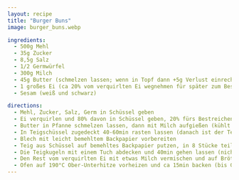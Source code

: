 ```yaml
---
layout: recipe
title: "Burger Buns"
image: burger_buns.webp

ingredients:
  - 500g Mehl
  - 35g Zucker
  - 8,5g Salz
  - 1/2 Germwürfel
  - 300g Milch
  - 45g Butter (schmelzen lassen; wenn in Topf dann +5g Verlust einrechnen)
  - 1 großes Ei (ca 20% vom verquirlten Ei wegnehmen für später zum Bestreichen)
  - Sesam (weiß und schwarz)

directions:
  - Mehl, Zucker, Salz, Germ in Schüssel geben
  - Ei verquirlen und 80% davon in Schüssel geben, 20% fürs Bestreichen aufheben
  - Butter in Pfanne schmelzen lassen, dann mit Milch aufgießen (kühlt Butter ab) und alles in der Küchenmaschine mit Brotknethaken kneten
  - In Teigschüssel zugedeckt 40-60min rasten lassen (danach ist der Teig besser formbar)
  - Blech mit leicht bemehltem Backpapier vorbereiten
  - Teig aus Schüssel auf bemehltes Backpapier putzen, in 8 Stücke teilen und Kugeln formen (in Hand rund formen, dann von außen nach innen falten [siehe Video](https://www.youtube.com/watch?v=HuNGR9Oxvug))
  - Die Teigkugeln mit einem Tuch abdecken und 40min gehen lassen (nicht viel länger sonst werden sie flach)
  - Den Rest vom verquirlten Ei mit etwas Milch vermischen und auf Brötchen streichen und Sesam darauf verteilen
  - Ofen auf 190°C Ober-Unterhitze vorheizen und ca 15min backen (bis Goldbraun). Danach 4 der 8 Brötchen einfrieren.
---
```

